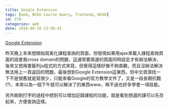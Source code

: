 ```yaml
---
title: Google Extension
tags: [web, NCKU Course Query, frontend, NCKU]
id: 278
categories: web
date: 2016-09-10 13:56:43
---
```


[Google Extension](https://developer.chrome.com/extensions/overview)

昨天晚上本來想開始寫美化課程查詢的頁面，但發現如果用ajax來載入課程查詢頁面的話會我cross domain的問題，這通常要兩邊的頁面同時設定才有辦法解決，後來又想用書籤列js程式的方式來寫，但覺得這樣好像不夠直觀，而且沒辦法解決無法用上一頁返回的問題，最後想到Google Extension這東西，但中文資源找一下不是很舊就是寫很少，只能來看Google的官方教學文件了，又是一段長期抗戰(?)，本來以為一個下午就可以解決了的東西www，嘛不過也好多學會一項技能。

另外剛剛打字的過程中想到可以增加記錄課程的功能，就是看到想選的課可以先存起來，方便查詢這樣。